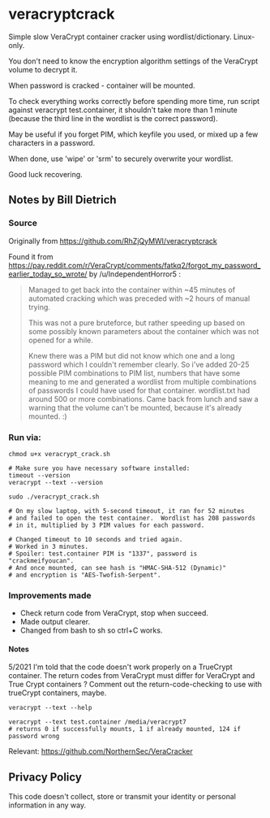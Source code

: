 # veracryptcrack

Simple slow VeraCrypt container cracker using wordlist/dictionary.  Linux-only.

You don't need to know the encryption algorithm settings of the VeraCrypt volume to decrypt it.

When password is cracked - container will be mounted.

To check everything works correctly before spending more time, run script against veracrypt test.container, it shouldn't take more than 1 minute (because the third line in the wordlist is the correct password).

May be useful if you forget PIM, which keyfile you used, or mixed up a few characters in a password.

When done, use 'wipe' or 'srm' to securely overwrite your wordlist.

Good luck recovering.


## Notes by Bill Dietrich

### Source

Originally from https://github.com/RhZjQyMWI/veracryptcrack

Found it from https://pay.reddit.com/r/VeraCrypt/comments/fatkq2/forgot_my_password_earlier_today_so_wrote/ by /u/IndependentHorror5 :

> Managed to get back into the container within ~45 minutes of automated cracking which was preceded with ~2 hours of manual trying.
>
> This was not a pure bruteforce, but rather speeding up based on some possibly known parameters about the container which was not opened for a while.
>
> Knew there was a PIM but did not know which one and a long password which I couldn't remember clearly. So i've added 20-25 possible PIM combinations to PIM list, numbers that have some meaning to me and generated a wordlist from multiple combinations of passwords I could have used for that container. wordlist.txt had around 500 or more combinations. Came back from lunch and saw a warning that the volume can't be mounted, because it's already mounted. :)

### Run via:

```shell
chmod u+x veracrypt_crack.sh

# Make sure you have necessary software installed:
timeout --version
veracrypt --text --version

sudo ./veracrypt_crack.sh

# On my slow laptop, with 5-second timeout, it ran for 52 minutes
# and failed to open the test container.  Wordlist has 208 passwords
# in it, multiplied by 3 PIM values for each password.

# Changed timeout to 10 seconds and tried again.
# Worked in 3 minutes.
# Spoiler: test.container PIM is "1337", password is "crackmeifyoucan".
# And once mounted, can see hash is "HMAC-SHA-512 (Dynamic)"
# and encryption is "AES-Twofish-Serpent".
```

### Improvements made

* Check return code from VeraCrypt, stop when succeed.
* Made output clearer.
* Changed from bash to sh so ctrl+C works.


#### Notes

5/2021 I'm told that the code doesn't work properly on a TrueCrypt container.  The return codes from VeraCrypt must differ for VeraCrypt and True Crypt containers ?  Comment out the return-code-checking to use with trueCrypt containers, maybe.

```shell
veracrypt --text --help

veracrypt --text test.container /media/veracrypt7
# returns 0 if successfully mounts, 1 if already mounted, 124 if password wrong
```

Relevant: https://github.com/NorthernSec/VeraCracker


## Privacy Policy

This code doesn't collect, store or transmit your identity or personal information in any way.
